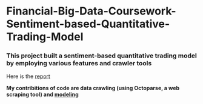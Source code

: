 # Financial-Big-Data-Coursework-Sentiment-based-Quantitative-Trading-Model

### This project built a sentiment-based quantitative trading model by employing various features and crawler tools

Here is the [report](金融大数据实验报告.docx)

**My contribitions of code are data crawling (using Octoparse, a web scraping tool) and [modeling](标题分析.ipynb)**
